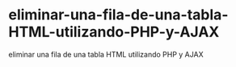 # eliminar-una-fila-de-una-tabla-HTML-utilizando-PHP-y-AJAX
eliminar una fila de una tabla HTML utilizando PHP y AJAX
